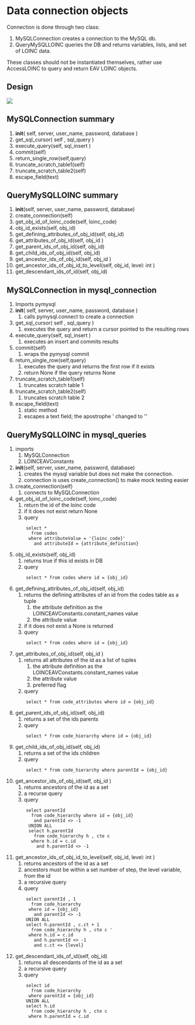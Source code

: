 # Data connection objects
Connection is done through two class:
1. MySQLConnection creates a connection to the MySQL db.
2. QueryMySQLLOINC queries the DB and returns variables, lists, and set of LOINC data.

These classes should not be instantiated themselves, rather use AccessLOINC to query and return EAV LOINC objects.


## Design

![](db_connection.png)

## MySQLConnection summary
1. __init__( self, server, user_name, password, database )
2. get_sql_cursor( self , sql_query )
3. execute_query(self, sql_insert )
4. commit(self)
5. return_single_row(self,query)
6. truncate_scratch_table1(self)
7. truncate_scratch_table2(self)
8. escape_field(text)

## QueryMySQLLOINC summary
1. __init__(self, server, user_name, password, database)
2. create_connection(self)
3. get_obj_id_of_loinc_code(self, loinc_code)
4. obj_id_exists(self, obj_id)
5. get_defining_attributes_of_obj_id(self, obj_id)
6. get_attributes_of_obj_id(self, obj_id )
7. get_parent_ids_of_obj_id(self, obj_id)
8. get_child_ids_of_obj_id(self, obj_id)
9. get_ancestor_ids_of_obj_id(self, obj_id )
10. get_ancestor_ids_of_obj_id_to_level(self, obj_id, level: int )
11. get_descendant_ids_of_id(self, obj_id)


## MySQLConnection in mysql_connection
1. Imports pymysql
2. __init__( self, server, user_name, password, database )
    1. calls pymysql.connect to create a connection
3. get_sql_cursor( self , sql_query )
    1. executes the query and return a cursor pointed to the resulting rows
4. execute_query(self, sql_insert )
    1. executes an insert and commits results
5. commit(self)
    1. wraps the pymysql commit
6. return_single_row(self,query)
    1. executes the query and returns the first row if it exists
    2. return None if the query returns None
7. truncate_scratch_table1(self)
    1. truncates scratch table 1
8. truncate_scratch_table2(self)
    1. truncates scratch table 2
9. escape_field(text)
    1. static method
    2. escapes a text field; the apostrophe ' changed to ''
## QueryMySQLLOINC in mysql_queries
1. imports
    1. MySQLConnection
    2. LOINCEAVConstants
2. __init__(self, server, user_name, password, database)
    1. creates the mysql variable but does not make the connection.
    2. connection is uses create_connection() to make mock testing easier
3. create_connection(self)
    1. connects to MySQLConnection 
4. get_obj_id_of_loinc_code(self, loinc_code)
    1. return the id of the loinc code
    2. if it does not exist return None
    3. query
    ```
        select * 
          from codes 
         where attributeValue = '{loinc_code}' 
           and attributeId = {attribute_definition}
     ```
5. obj_id_exists(self, obj_id)
    1. returns true if this id exists in DB
    2. query
    ```
        select * from codes where id = {obj_id}
     ```
6. get_defining_attributes_of_obj_id(self, obj_id)
    1. returns the defining attributes of an id from the codes table as a tuple
        1. the attribute definition as the LOINCEAVConstants.constant_names value
        2. the attribute value
    2. if it does not exist a None is returned
    3. query
    ```
        select * from codes where id = {obj_id}
    ```
7. get_attributes_of_obj_id(self, obj_id )
    1. returns all attributes of the id as a list of tuples
        1. the attribute definition as the LOINCEAVConstants.constant_names value
        2. the attribute value
        3. preferred flag
    2. query
    ```
        select * from code_attributes where id = {obj_id}
    ```
8. get_parent_ids_of_obj_id(self, obj_id)
    1. returns a set of the ids parents
    2. query
    ```
        select * from code_hierarchy where id = {obj_id}
    ```
9. get_child_ids_of_obj_id(self, obj_id)
    1. returns a set of the ids children
    2. query
    ```
        select * from code_hierarchy where parentId = {obj_id}
    ```
10. get_ancestor_ids_of_obj_id(self, obj_id )
    1. returns ancestors of the id as a set
    2. a recurse query
    3. query
    ```
        select parentId 
          from code_hierarchy where id = {obj_id} 
           and parentId <> -1 
         UNION ALL
         select h.parentId 
           from code_hierarchy h , cte c 
          where h.id = c.id 
            and h.parentId <> -1
    ```
11. get_ancestor_ids_of_obj_id_to_level(self, obj_id, level: int )
    1. returns ancestors of the id as a set
    2. ancestors must be within a set number of step, the level variable, from the id
    3. a recursive query 
    4. query
    ```
        select parentId , 1 
          from code_hierarchy 
         where id = {obj_id}
           and parentId <> -1
        UNION ALL
        select h.parentId , c.ct + 1 
          from code_hierarchy h , cte c '
         where h.id = c.id 
           and h.parentId <> -1 
           and c.ct <= {level}
    ```
12. get_descendant_ids_of_id(self, obj_id)
    1. returns all descendants of the id as a set
    2. a recursive query
    3. query
    ```
        select id 
          from code_hierarchy 
         where parentId = {obj_id}
        UNION ALL
        select h.id 
          from code_hierarchy h , cte c 
         where h.parentId = c.id 
    ```
